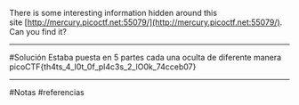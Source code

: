There is some interesting information hidden around this site [http://mercury.picoctf.net:55079/](http://mercury.picoctf.net:55079/). Can you find it?

----------
#Solución
Estaba puesta en 5 partes cada una oculta de diferente manera
picoCTF{th4ts_4_l0t_0f_pl4c3s_2_lO0k_74cceb07}


-----
#Notas 
#referencias 
